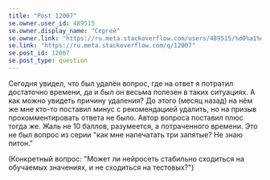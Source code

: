 ```yaml
---
title: "Post 12007"
se.owner.user_id: 489515
se.owner.display_name: "Сергей"
se.owner.link: "https://ru.meta.stackoverflow.com/users/489515/%d0%a1%d0%b5%d1%80%d0%b3%d0%b5%d0%b9"
se.link: "https://ru.meta.stackoverflow.com/q/12007"
se.post_id: 12007
se.post_type: question
---
```

<p>Сегодня увидел, что был удалён вопрос, где на ответ я потратил достаточно времени, да и был он весьма полезен в таких ситуациях. А как можно увидеть причину удаления?
До этого (месяц назад) на нём же мне кто-то поставил минус с рекомендацией удалить, но на призыв прокомментировать ответа не было. Автор вопроса поставил плюс тогда же.
Жаль не 10 баллов, разумеется, а потраченного времени. Это не был вопрос из серии &quot;как мне напечатать три запятые? Не знаю питон.&quot;</p>
<p>(Конкретный вопрос: &quot;Может ли нейросеть стабильно сходиться на обучаемых значениях, и не сходиться на тестовых?&quot;)</p>
